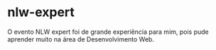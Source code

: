 # nlw-expert
O evento NLW expert foi de grande experiência para mim, pois pude aprender muito na área de Desenvolvimento Web.
